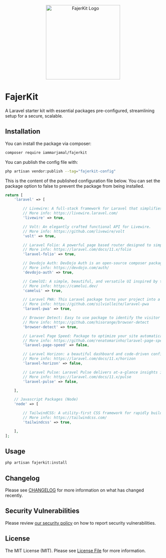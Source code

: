 <p align="center">
    <a href="https://github.com/iammarjamal/FajerKit" target="_blank">
        <picture>
            <source media="(prefers-color-scheme: dark)" srcset="#" />
            <source media="(prefers-color-scheme: light)" srcset="#" />
            <img alt="FajerKit Logo" width="240" src="#" />
        </picture>
    </a>
</p>

# FajerKit
A Laravel starter kit with essential packages pre-configured, streamlining setup for a secure, scalable.

## Installation

You can install the package via composer:

```bash
composer require iammarjamal/fajerkit
```

You can publish the config file with:

```bash
php artisan vendor:publish --tag="fajerkit-config"
```

This is the content of the published configuration file below. You can set the package option to false to prevent the package from being installed.

```php
return [
    'laravel' => [

        // Livewire: A full-stack framework for Laravel that simplifies building dynamic UIs.
        // More info: https://livewire.laravel.com/
        'livewire' => true,

        // Volt: An elegantly crafted functional API for Livewire.
        // More info: https://github.com/livewire/volt
        'volt' => true,

        // Laravel Folio: A powerful page based router designed to simplify routing in Laravel applications.
        // More info: https://laravel.com/docs/11.x/folio
        'laravel-folio' => true,

        // Devdojo Auth: DevDojo Auth is an open-source composer package that adds customizable authentication screens to your Laravel application.
        // More info: https://devdojo.com/auth/
        'devdojo-auth' => true,

        // CamelUI: A simple, beautiful, and versatile UI inspired by the Arabian desert.
        // More info: https://camelui.dev/
        'camelui' => true,

        // Laravel PWA: This Laravel package turns your project into a progressive web app.
        // More info: https://github.com/silviolleite/laravel-pwa
        'laravel-pwa' => true,

        // Browser Detect: Easy to use package to identify the visitor's browser details and device type.
        // More info: https://github.com/hisorange/browser-detect
        'browser-detect' => true,

        // Laravel Page Speed: Package to optimize your site automatically which results in a 35%+ optimization.
        // More info: https://github.com/renatomarinho/laravel-page-speed
        'laravel-page-speed' => false,

        // Laravel Horizon: a beautiful dashboard and code-driven configuration for your Laravel powered Redis queues.
        // More info: https://laravel.com/docs/11.x/horizon
        'laravel-horizon' => false,

        // Laravel Pulse: Laravel Pulse delivers at-a-glance insights into your application's performance and usage.
        // More info: https://laravel.com/docs/11.x/pulse
        'laravel-pulse' => false,

    ],

    // Javascript Packages (Node)
    'node' => [

        // TailwindCSS: A utility-first CSS framework for rapidly building custom designs.
        // More info: https://tailwindcss.com/
        'tailwindcss' => true,

    ],
];
```

## Usage

```bash
php artisan fajerkit:install
```

## Changelog

Please see [CHANGELOG](CHANGELOG.md) for more information on what has changed recently.

## Security Vulnerabilities

Please review [our security policy](../../security/policy) on how to report security vulnerabilities.

## License

The MIT License (MIT). Please see [License File](LICENSE.md) for more information.
